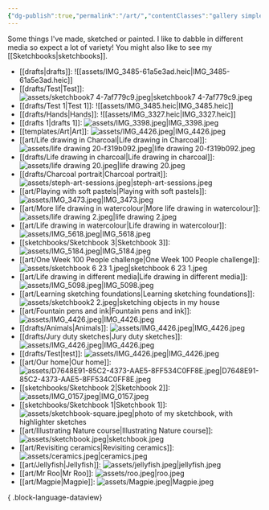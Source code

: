 ```yaml
---
{"dg-publish":true,"permalink":"/art/","contentClasses":"gallery simple","noteIcon":""}
---
```



Some things I've made, sketched or painted. I like to dabble in different media so expect a lot of variety! You might also like to see my [[Sketchbooks\|sketchbooks]].

- [[drafts\|drafts]]: ![[assets/IMG_3485-61a5e3ad.heic|IMG_3485-61a5e3ad.heic]]
- [[drafts/Test\|Test]]: ![assets/sketchbook7 4-7af779c9.jpeg|sketchbook7 4-7af779c9.jpeg](/img/user/assets/sketchbook7%204-7af779c9.jpeg)
- [[drafts/Test 1\|Test 1]]: ![[assets/IMG_3485.heic|IMG_3485.heic]]
- [[drafts/Hands\|Hands]]: ![[assets/IMG_3327.heic|IMG_3327.heic]]
- [[drafts 1\|drafts 1]]: ![assets/IMG_3398.jpeg|IMG_3398.jpeg](/img/user/assets/IMG_3398.jpeg)
- [[templates/Art\|Art]]: ![assets/IMG_4426.jpeg|IMG_4426.jpeg](/img/user/assets/IMG_4426.jpeg)
- [[art/Life drawing in Charcoal\|Life drawing in Charcoal]]: ![assets/life drawing 20-f319b092.jpeg|life drawing 20-f319b092.jpeg](/img/user/assets/life%20drawing%2020-f319b092.jpeg)
- [[drafts/Life drawing in charcoal\|Life drawing in charcoal]]: ![assets/life drawing 20.jpeg|life drawing 20.jpeg](/img/user/assets/life%20drawing%2020.jpeg)
- [[drafts/Charcoal portrait\|Charcoal portrait]]: ![assets/steph-art-sessions.jpeg|steph-art-sessions.jpeg](/img/user/assets/steph-art-sessions.jpeg)
- [[art/Playing with soft pastels\|Playing with soft pastels]]: ![assets/IMG_3473.jpeg|IMG_3473.jpeg](/img/user/assets/IMG_3473.jpeg)
- [[art/More life drawing in watercolour\|More life drawing in watercolour]]: ![assets/life drawing 2.jpeg|life drawing 2.jpeg](/img/user/assets/life%20drawing%202.jpeg)
- [[art/Life drawing in watercolour\|Life drawing in watercolour]]: ![assets/IMG_5618.jpeg|IMG_5618.jpeg](/img/user/assets/IMG_5618.jpeg)
- [[sketchbooks/Sketchbook 3\|Sketchbook 3]]: ![assets/IMG_5184.jpeg|IMG_5184.jpeg](/img/user/assets/IMG_5184.jpeg)
- [[art/One Week 100 People challenge\|One Week 100 People challenge]]: ![assets/sketchbook 6 23 1.jpeg|sketchbook 6 23 1.jpeg](/img/user/assets/sketchbook%206%2023%201.jpeg)
- [[art/Life drawing in different media\|Life drawing in different media]]: ![assets/IMG_5098.jpeg|IMG_5098.jpeg](/img/user/assets/IMG_5098.jpeg)
- [[art/Learning sketching foundations\|Learning sketching foundations]]: ![assets/sketchbook2 2.jpeg|sketching objects in my house](/img/user/assets/sketchbook2%202.jpeg)
- [[art/Fountain pens and ink\|Fountain pens and ink]]: ![assets/IMG_4426.jpeg|IMG_4426.jpeg](/img/user/assets/IMG_4426.jpeg)
- [[drafts/Animals\|Animals]]: ![assets/IMG_4426.jpeg|IMG_4426.jpeg](/img/user/assets/IMG_4426.jpeg)
- [[drafts/Jury duty sketches\|Jury duty sketches]]: ![assets/IMG_4426.jpeg|IMG_4426.jpeg](/img/user/assets/IMG_4426.jpeg)
- [[drafts/Test\|test]]: ![assets/IMG_4426.jpeg|IMG_4426.jpeg](/img/user/assets/IMG_4426.jpeg)
- [[art/Our home\|Our home]]: ![assets/D7648E91-85C2-4373-AAE5-8FF534C0FF8E.jpeg|D7648E91-85C2-4373-AAE5-8FF534C0FF8E.jpeg](/img/user/assets/D7648E91-85C2-4373-AAE5-8FF534C0FF8E.jpeg)
- [[sketchbooks/Sketchbook 2\|Sketchbook 2]]: ![assets/IMG_0157.jpeg|IMG_0157.jpeg](/img/user/assets/IMG_0157.jpeg)
- [[sketchbooks/Sketchbook 1\|Sketchbook 1]]: ![assets/sketchbook-square.jpeg|photo of my sketchbook, with highlighter sketches](/img/user/assets/sketchbook-square.jpeg)
- [[art/Illustrating Nature course\|Illustrating Nature course]]: ![assets/sketchbook.jpeg|sketchbook.jpeg](/img/user/assets/sketchbook.jpeg)
- [[art/Revisiting ceramics\|Revisiting ceramics]]: ![assets/ceramics.jpeg|ceramics.jpeg](/img/user/assets/ceramics.jpeg)
- [[art/Jellyfish\|Jellyfish]]: ![assets/jellyfish.jpeg|jellyfish.jpeg](/img/user/assets/jellyfish.jpeg)
- [[art/Mr Roo\|Mr Roo]]: ![assets/roo.jpeg|roo.jpeg](/img/user/assets/roo.jpeg)
- [[art/Magpie\|Magpie]]: ![assets/Magpie.jpeg|Magpie.jpeg](/img/user/assets/Magpie.jpeg)

{ .block-language-dataview}